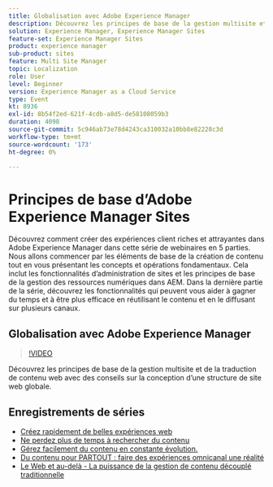 ```yaml
---
title: Globalisation avec Adobe Experience Manager
description: Découvrez les principes de base de la gestion multisite et de la traduction de contenu web avec des conseils sur la conception d’une structure de site web globale.
solution: Experience Manager, Experience Manager Sites
feature-set: Experience Manager Sites
product: experience manager
sub-product: sites
feature: Multi Site Manager
topic: Localization
role: User
level: Beginner
version: Experience Manager as a Cloud Service
type: Event
kt: 8936
exl-id: 8b54f2ed-621f-4cdb-a8d5-de58108059b3
duration: 4098
source-git-commit: 5c946ab73e78d4243ca310032a10bb8e82228c3d
workflow-type: tm+mt
source-wordcount: '173'
ht-degree: 0%

---
```


# Principes de base d’Adobe Experience Manager Sites

Découvrez comment créer des expériences client riches et attrayantes dans Adobe Experience Manager dans cette série de webinaires en 5 parties. Nous allons commencer par les éléments de base de la création de contenu tout en vous présentant les concepts et opérations fondamentaux. Cela inclut les fonctionnalités d’administration de sites et les principes de base de la gestion des ressources numériques dans AEM. Dans la dernière partie de la série, découvrez les fonctionnalités qui peuvent vous aider à gagner du temps et à être plus efficace en réutilisant le contenu et en le diffusant sur plusieurs canaux.

## Globalisation avec Adobe Experience Manager

>[!VIDEO](https://video.tv.adobe.com/v/336981/?quality=12&learn=on&hidetitle=true)

Découvrez les principes de base de la gestion multisite et de la traduction de contenu web avec des conseils sur la conception d’une structure de site web globale.

## Enregistrements de séries

* [Créez rapidement de belles expériences web](authoring-fundamentals.md)
* [Ne perdez plus de temps à rechercher du contenu](media-library-administration.md)
* [Gérez facilement du contenu en constante évolution.](collaboration-tools.md)
* [Du contenu pour PARTOUT : faire des expériences omnicanal une réalité](omnichannel-experiences.md)
* [Le Web et au-delà - La puissance de la gestion de contenu découplé traditionnelle](traditional-headless-content-management.md)
